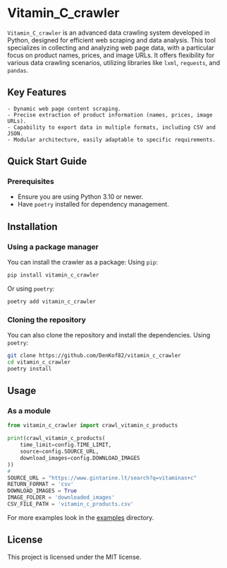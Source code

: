 
# Vitamin_C_crawler

`Vitamin_C_crawler` is an advanced data crawling system developed in Python, designed for efficient web scraping and data analysis. This tool specializes in collecting and analyzing web page data, with a particular focus on product names, prices, and image URLs. It offers flexibility for various data crawling scenarios, utilizing libraries like `lxml`, `requests`, and `pandas`.

## Key Features
    - Dynamic web page content scraping.
    - Precise extraction of product information (names, prices, image URLs).
    - Capability to export data in multiple formats, including CSV and JSON.
    - Modular architecture, easily adaptable to specific requirements.

## Quick Start Guide
### Prerequisites
- Ensure you are using Python 3.10 or newer. 
- Have `poetry` installed for dependency management.

## Installation

### Using a package manager

You can install the crawler as a package: Using `pip`:

```sh
pip install vitamin_c_crawler
```

Or using `poetry`:

```sh
poetry add vitamin_c_crawler
```
### Cloning the repository

You can also clone the repository and install the dependencies. Using `poetry`:

```sh
git clone https://github.com/DenKof82/vitamin_c_crawler
cd vitamin_c_crawler
poetry install
```

## Usage

### As a module

```python
from vitamin_c_crawler import crawl_vitamin_c_products

print(crawl_vitamin_c_products(
    time_limit=config.TIME_LIMIT,
    source=config.SOURCE_URL,
    download_images=config.DOWNLOAD_IMAGES
))
# 
SOURCE_URL = "https://www.gintarine.lt/search?q=vitaminas+c"
RETURN_FORMAT = 'csv'
DOWNLOAD_IMAGES = True
IMAGE_FOLDER = 'downloaded_images'
CSV_FILE_PATH = 'vitamin_c_products.csv'
```

For more examples look in the [examples](./examples) directory.


## License

This project is licensed under the MIT license.